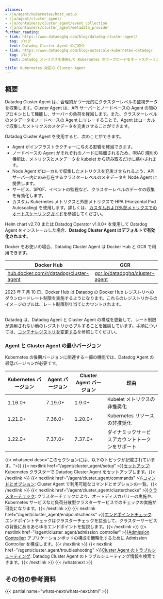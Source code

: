 ```yaml
---
aliases:
- /ja/agent/kubernetes/host_setup
- /ja/agent/cluster_agent/
- /ja/containers/cluster_agent/event_collection
- /ja/containers/cluster_agent/metadata_provider
further_reading:
- link: https://www.datadoghq.com/blog/datadog-cluster-agent/
  tag: ブログ
  text: Datadog Cluster Agent のご紹介
- link: https://www.datadoghq.com/blog/autoscale-kubernetes-datadog/
  tag: ブログ
  text: Datadog メトリクスを使用して Kubernetes のワークロードをオートスケーリングする

title: Kubernetes 対応の Cluster Agent
---
```


## 概要

Datadog Cluster Agent は、合理的かつ一元的にクラスターレベルの監視データを収集します。Cluster Agent は、API サーバーとノードベースの Agent の間のプロキシとして機能し、サーバーの負荷を軽減します。また、クラスターレベルのメタデータをノードベースの Agent にリレーすることで、Agent はローカルで収集したメトリクスのメタデータを充実させることができます。

Datadog Cluster Agent を使用すると、次のことができます。

* Agent がインフラストラクチャーに与える影響を軽減できます。
* ノードベースの Agent がそれぞれのノードに隔離されるため、RBAC 規則の機能は、メトリクスとメタデータを kubelet から読み取るだけに縮小されます。
* Node Agent がローカルで収集したメトリクスを充実させられるよう、API サーバー内にのみ存在するクラスターレベルのメタデータを Node Agent に提供します。
* サービス、SPOF、イベントの監視など、クラスターレベルのデータの収集を有効化します。
* カスタム Kubernetes メトリクスと外部メトリクスで HPA (Horizontal Pod Autoscaling) を使用します。詳しくは、[カスタムおよび外部メトリクスでのオートスケーリングガイド][1]を参照してください。

Helm chart v2.7.0 または Datadog Operator v1.0.0+ を使用して Datadog Agent をインストールした場合、**Datadog Cluster Agent はデフォルトで有効化されます**。

Docker をお使いの場合、Datadog Cluster Agent は Docker Hub と GCR で利用できます。

| Docker Hub                                       | GCR                                                       |
|--------------------------------------------------|-----------------------------------------------------------|
| [hub.docker.com/r/datadog/cluster-agent][2]      | [gcr.io/datadoghq/cluster-agent][3]                       |

<div class="alert alert-warning">2023 年 7 月 10 日、Docker Hub は Datadog の Docker Hub レジストリへのダウンロードレート制限を実施するようになります。これらのレジストリからのイメージのプルは、レート制限割り当てにカウントされます。<br/><br/>

Datadog は、Datadog Agent と Cluster Agent の構成を更新して、レート制限が適用されない他のレジストリからプルすることを推奨しています。手順については、<a href="/agent/guide/changing_container_registry">コンテナレジストリを変更する</a>を参照してください。</div>

### Agent と Cluster Agent の最小バージョン

Kubernetes の後期バージョンに関連する一部の機能では、Datadog Agent の最低バージョンが必要です。

| Kubernetes バージョン | Agent バージョン  | Cluster Agent バージョン | 理由                                |
|--------------------|----------------|-----------------------|---------------------------------------|
| 1.16.0+            | 7.19.0+        | 1.9.0+                | Kubelet メトリクスの非推奨化           |
| 1.21.0+            | 7.36.0+        | 1.20.0+               | Kubernetes リソースの非推奨化       |
| 1.22.0+            | 7.37.0+        | 7.37.0+               | ダイナミックサービスアカウントトークンをサポート |

{{< whatsnext desc="このセクションには、以下のトピックが記載されています。">}}
    {{< nextlink href="/agent/cluster_agent/setup" >}}<u>セットアップ</u>: Kubernetes クラスターで Datadog Cluster Agent をセットアップします。{{< /nextlink >}}
    {{< nextlink href="/agent/cluster_agent/commands" >}}<u>コマンドとオプション</u>: Cluster Agent で利用可能なコマンドとオプションの一覧。{{< /nextlink >}}
    {{< nextlink href="/agent/cluster_agent/clusterchecks" >}}<u>クラスターチェック</u>: クラスターチェックにより、オートディスカバリーの実施や、Kubernetes サービスなど負荷分散型クラスターサービスでのチェックの実施が可能になります。{{< /nextlink >}}
    {{< nextlink href="/agent/cluster_agent/endpointschecks" >}}<u>エンドポイントチェック</u>: エンドポイントチェックはクラスターチェックを拡張して、クラスターサービスの背後にあるあらゆるエンドポイントを監視します。{{< /nextlink >}}
    {{< nextlink href="/agent/cluster_agent/admission_controller" >}}<u>Admission Controller</u>: アプリケーションポッドの構成を簡略化するために Admission Controller を構成します。{{< /nextlink >}}
    {{< nextlink href="/agent/cluster_agent/troubleshooting" >}}<u>Cluster Agent のトラブルシューティング</u>: Datadog Cluster Agent のトラブルシューティング情報を検索できます。{{< /nextlink >}}
{{< /whatsnext >}}

## その他の参考資料

{{< partial name="whats-next/whats-next.html" >}}

[1]: /ja/containers/guide/cluster_agent_autoscaling_metrics
[2]: https://hub.docker.com/r/datadog/cluster-agent
[3]: https://console.cloud.google.com/gcr/images/datadoghq/GLOBAL/cluster-agent
